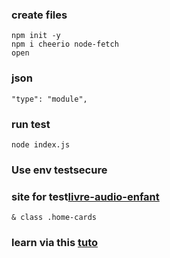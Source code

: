 ### create files

    npm init -y
    npm i cheerio node-fetch
    open


### json 

    "type": "module",

### run test

    node index.js

### Use env testsecure

### site for test[livre-audio-enfant](https://www.livre-audio-enfant.com/)

    & class .home-cards

### learn via this [tuto](https://www.youtube.com/watch?v=-e_QdRIKzYo&list=LL&index=6)